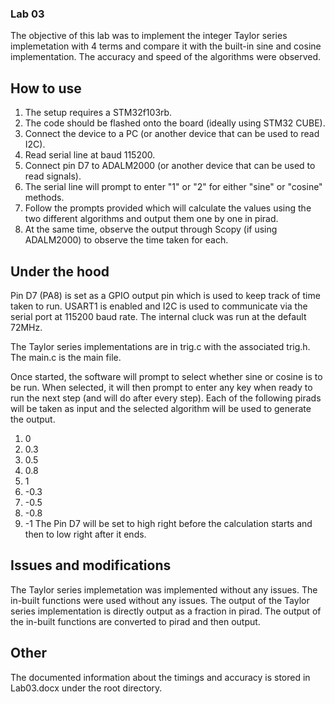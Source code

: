 ### Lab 03

The objective of this lab was to implement the integer Taylor series implemetation with 4 terms and compare it with the built-in sine and cosine implementation. The accuracy and speed of the algorithms were observed.

## How to use
1. The setup requires a STM32f103rb.
2. The code should be flashed onto the board (ideally using STM32 CUBE).
3. Connect the device to a PC (or another device that can be used to read I2C).
4. Read serial line at baud 115200.
5. Connect pin D7 to ADALM2000 (or another device that can be used to read signals).
6. The serial line will prompt to enter "1" or "2" for either "sine" or "cosine" methods.
7. Follow the prompts provided which will calculate the values using the two different algorithms and output them one by one in pirad.
8. At the same time, observe the output through Scopy (if using ADALM2000) to observe the time taken for each.

## Under the hood
Pin D7 (PA8) is set as a GPIO output pin which is used to keep track of time taken to run.
USART1 is enabled and I2C is used to communicate via the serial port at 115200 baud rate.
The internal cluck was run at the default 72MHz.

The Taylor series implementations are in trig.c with the associated trig.h.
The main.c is the main file.

Once started, the software will prompt to select whether sine or cosine is to be run. When selected, it will then prompt to enter any key when ready to run the next step (and will do after every step). Each of the following pirads will be taken as input and the selected algorithm will be used to generate the output. 
1. 0
2. 0.3
3. 0.5
4. 0.8
5. 1
6. -0.3
7. -0.5
8. -0.8
9. -1
The Pin D7 will be set to high right before the calculation starts and then to low right after it ends.

## Issues and modifications
The Taylor series implemetation was implemented without any issues.
The in-built functions were used without any issues.
The output of the Taylor series implementation is directly output as a fraction in pirad.
The output of the in-built functions are converted to pirad and then output.

## Other
The documented information about the timings and accuracy is stored in Lab03.docx under the root directory.